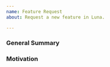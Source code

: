 ```yaml
---
name: Feature Request
about: Request a new feature in Luna.

---
```

<!--
Please ensure that you check the latest version of Luna to see if your feature 
has been implemented.
-->

### General Summary
<!--
- Describe the feature you are requesting.
-->

### Motivation
<!--
- A description of the motivation for adding this feature to Luna.
- Ideally this would include use-cases that support the feature.
-->

